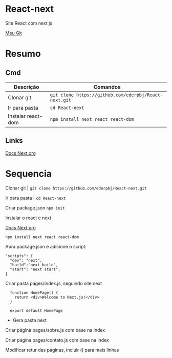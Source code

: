 # React-next
Site React com next js

[Meu Git](https://github.com/ederpbj/React-next)

# Resumo

## Cmd
Descrição | Comandos
-------|----------
Clonar git | `git clone https://github.com/ederpbj/React-next.git`
Ir para pasta | `cd React-next`
Instalar react-dom | `npm install next react react-dom`

## Links
[Docs Next.org](https://nextjs.org/docs/getting-started)

# Sequencia

Clonar git | `git clone https://github.com/ederpbj/React-next.git`

Ir para pasta | `cd React-next`

Criar package.json
`npm init`

Instalar o react e next 

[Docs Next.org](https://nextjs.org/docs/getting-started)

`npm install next react react-dom`

Abra package.json e adicione o script: 
````
"scripts": {
  "dev": "next",
  "build":"next build",
  "start": "next start",
}
````

Criar pasta pages/index.js, seguindo site next
````
  function HomePage() {
    return <div>Welcome to Next.js!</div>
  }

  export default HomePage
````
* Gera pasta next

Criar página pages/sobre.js com base na index

Criar página pages/contato.js com base na index

Modificar retur das páginas, incluir () para mais linhas

